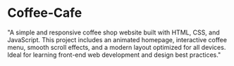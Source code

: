 # Coffee-Cafe
"A simple and responsive coffee shop website built with HTML, CSS, and JavaScript. This project includes an animated homepage, interactive coffee menu, smooth scroll effects, and a modern layout optimized for all devices. Ideal for learning front-end web development and design best practices." 
